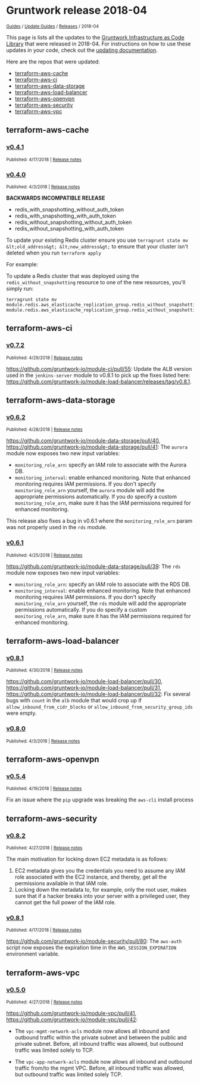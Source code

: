 
# Gruntwork release 2018-04

<p style={{marginTop: "-25px"}}><small><a href="/guides">Guides</a> / <a href="/guides/stay-up-to-date">Update Guides</a> / <a href="/guides/stay-up-to-date/releases">Releases</a> / 2018-04</small></p>

This page is lists all the updates to the [Gruntwork Infrastructure as Code
Library](https://gruntwork.io/infrastructure-as-code-library/) that were released in 2018-04. For instructions
on how to use these updates in your code, check out the [updating
documentation](/library/stay-up-to-date/updating).

Here are the repos that were updated:

- [terraform-aws-cache](#terraform-aws-cache)
- [terraform-aws-ci](#terraform-aws-ci)
- [terraform-aws-data-storage](#terraform-aws-data-storage)
- [terraform-aws-load-balancer](#terraform-aws-load-balancer)
- [terraform-aws-openvpn](#terraform-aws-openvpn)
- [terraform-aws-security](#terraform-aws-security)
- [terraform-aws-vpc](#terraform-aws-vpc)


## terraform-aws-cache


### [v0.4.1](https://github.com/gruntwork-io/terraform-aws-cache/releases/tag/v0.4.1)

<p style={{marginTop: "-20px", marginBottom: "10px"}}>
  <small>Published: 4/17/2018 | <a href="https://github.com/gruntwork-io/terraform-aws-cache/releases/tag/v0.4.1">Release notes</a></small>
</p>

<div style={{"overflow":"hidden","textOverflow":"ellipsis","display":"-webkit-box","WebkitLineClamp":10,"lineClamp":10,"WebkitBoxOrient":"vertical"}}>



</div>


### [v0.4.0](https://github.com/gruntwork-io/terraform-aws-cache/releases/tag/v0.4.0)

<p style={{marginTop: "-20px", marginBottom: "10px"}}>
  <small>Published: 4/3/2018 | <a href="https://github.com/gruntwork-io/terraform-aws-cache/releases/tag/v0.4.0">Release notes</a></small>
</p>

<div style={{"overflow":"hidden","textOverflow":"ellipsis","display":"-webkit-box","WebkitLineClamp":10,"lineClamp":10,"WebkitBoxOrient":"vertical"}}>

  **BACKWARDS INCOMPATIBLE RELEASE**


* redis_with_snapshotting_without_auth_token
* redis_with_snapshotting_with_auth_token
* redis_without_snapshotting_without_auth_token
* redis_without_snapshotting_with_auth_token

To update your existing Redis cluster ensure you use `terragrunt state mv &lt;old_address&gt; &lt;new_address&gt;` to ensure that your cluster isn&apos;t deleted when you run `terraform apply`

For example:

To update a Redis cluster that was deployed using the `redis_without_snapshotting` resource to one of the new resources, you&apos;ll simply run:

```
terragrunt state mv module.redis.aws_elasticache_replication_group.redis_without_snapshotting module.redis.aws_elasticache_replication_group.redis_without_snapshotting_without_auth_token
```

</div>



## terraform-aws-ci


### [v0.7.2](https://github.com/gruntwork-io/terraform-aws-ci/releases/tag/v0.7.2)

<p style={{marginTop: "-20px", marginBottom: "10px"}}>
  <small>Published: 4/29/2018 | <a href="https://github.com/gruntwork-io/terraform-aws-ci/releases/tag/v0.7.2">Release notes</a></small>
</p>

<div style={{"overflow":"hidden","textOverflow":"ellipsis","display":"-webkit-box","WebkitLineClamp":10,"lineClamp":10,"WebkitBoxOrient":"vertical"}}>

  https://github.com/gruntwork-io/module-ci/pull/55: Update the ALB version used in the `jenkins-server` module to v0.8.1 to pick up the fixes listed here: https://github.com/gruntwork-io/module-load-balancer/releases/tag/v0.8.1.

</div>



## terraform-aws-data-storage


### [v0.6.2](https://github.com/gruntwork-io/terraform-aws-data-storage/releases/tag/v0.6.2)

<p style={{marginTop: "-20px", marginBottom: "10px"}}>
  <small>Published: 4/28/2018 | <a href="https://github.com/gruntwork-io/terraform-aws-data-storage/releases/tag/v0.6.2">Release notes</a></small>
</p>

<div style={{"overflow":"hidden","textOverflow":"ellipsis","display":"-webkit-box","WebkitLineClamp":10,"lineClamp":10,"WebkitBoxOrient":"vertical"}}>

  https://github.com/gruntwork-io/module-data-storage/pull/40, https://github.com/gruntwork-io/module-data-storage/pull/41: The `aurora` module now exposes two new input variables:

* `monitoring_role_arn`: specify an IAM role to associate with the Aurora DB.
* `monitoring_interval`: enable enhanced monitoring. Note that enhanced monitoring requires IAM permissions. If you don&apos;t specify `monitoring_role_arn` yourself, the `aurora` module will add the appropriate permissions automatically. If you do specify a custom `monitoring_role_arn`, make sure it has the IAM permissions required for enhanced monitoring.

This release also fixes a bug in v0.6.1 where the `monitoring_role_arn` param was not properly used in the `rds` module.

</div>


### [v0.6.1](https://github.com/gruntwork-io/terraform-aws-data-storage/releases/tag/v0.6.1)

<p style={{marginTop: "-20px", marginBottom: "10px"}}>
  <small>Published: 4/25/2018 | <a href="https://github.com/gruntwork-io/terraform-aws-data-storage/releases/tag/v0.6.1">Release notes</a></small>
</p>

<div style={{"overflow":"hidden","textOverflow":"ellipsis","display":"-webkit-box","WebkitLineClamp":10,"lineClamp":10,"WebkitBoxOrient":"vertical"}}>

  https://github.com/gruntwork-io/module-data-storage/pull/39: The `rds` module now exposes two new input variables:

* `monitoring_role_arn`: specify an IAM role to associate with the RDS DB.
* `monitoring_interval`: enable enhanced monitoring. Note that enhanced monitoring requires IAM permissions. If you don&apos;t specify `monitoring_role_arn` yourself, the `rds` module will add the appropriate permissions automatically. If you do specify a custom `monitoring_role_arn`, make sure it has the IAM permissions required for enhanced monitoring.


</div>



## terraform-aws-load-balancer


### [v0.8.1](https://github.com/gruntwork-io/terraform-aws-load-balancer/releases/tag/v0.8.1)

<p style={{marginTop: "-20px", marginBottom: "10px"}}>
  <small>Published: 4/30/2018 | <a href="https://github.com/gruntwork-io/terraform-aws-load-balancer/releases/tag/v0.8.1">Release notes</a></small>
</p>

<div style={{"overflow":"hidden","textOverflow":"ellipsis","display":"-webkit-box","WebkitLineClamp":10,"lineClamp":10,"WebkitBoxOrient":"vertical"}}>

  https://github.com/gruntwork-io/module-load-balancer/pull/30, https://github.com/gruntwork-io/module-load-balancer/pull/31, https://github.com/gruntwork-io/module-load-balancer/pull/32: Fix several bugs with `count` in the `alb` module that would crop up if `allow_inbound_from_cidr_blocks` or `allow_inbound_from_security_group_ids` were empty.

</div>


### [v0.8.0](https://github.com/gruntwork-io/terraform-aws-load-balancer/releases/tag/v0.8.0)

<p style={{marginTop: "-20px", marginBottom: "10px"}}>
  <small>Published: 4/3/2018 | <a href="https://github.com/gruntwork-io/terraform-aws-load-balancer/releases/tag/v0.8.0">Release notes</a></small>
</p>

<div style={{"overflow":"hidden","textOverflow":"ellipsis","display":"-webkit-box","WebkitLineClamp":10,"lineClamp":10,"WebkitBoxOrient":"vertical"}}>



</div>



## terraform-aws-openvpn


### [v0.5.4](https://github.com/gruntwork-io/terraform-aws-openvpn/releases/tag/v0.5.4)

<p style={{marginTop: "-20px", marginBottom: "10px"}}>
  <small>Published: 4/19/2018 | <a href="https://github.com/gruntwork-io/terraform-aws-openvpn/releases/tag/v0.5.4">Release notes</a></small>
</p>

<div style={{"overflow":"hidden","textOverflow":"ellipsis","display":"-webkit-box","WebkitLineClamp":10,"lineClamp":10,"WebkitBoxOrient":"vertical"}}>

  Fix an issue where the `pip` upgrade was breaking the `aws-cli` install process

</div>



## terraform-aws-security


### [v0.8.2](https://github.com/gruntwork-io/terraform-aws-security/releases/tag/v0.8.2)

<p style={{marginTop: "-20px", marginBottom: "10px"}}>
  <small>Published: 4/27/2018 | <a href="https://github.com/gruntwork-io/terraform-aws-security/releases/tag/v0.8.2">Release notes</a></small>
</p>

<div style={{"overflow":"hidden","textOverflow":"ellipsis","display":"-webkit-box","WebkitLineClamp":10,"lineClamp":10,"WebkitBoxOrient":"vertical"}}>


The main motivation for locking down EC2 metadata is as follows:

1. EC2 metadata gives you the credentials you need to assume any IAM role associated with the EC2 instance, and thereby, get all the permissions available in that IAM role.
1. Locking down the metadata to, for example, only the root user, makes sure that if a hacker breaks into your server with a privileged user, they cannot get the full power of the IAM role.

</div>


### [v0.8.1](https://github.com/gruntwork-io/terraform-aws-security/releases/tag/v0.8.1)

<p style={{marginTop: "-20px", marginBottom: "10px"}}>
  <small>Published: 4/17/2018 | <a href="https://github.com/gruntwork-io/terraform-aws-security/releases/tag/v0.8.1">Release notes</a></small>
</p>

<div style={{"overflow":"hidden","textOverflow":"ellipsis","display":"-webkit-box","WebkitLineClamp":10,"lineClamp":10,"WebkitBoxOrient":"vertical"}}>

  https://github.com/gruntwork-io/module-security/pull/80: The `aws-auth` script now exposes the expiration time in the `AWS_SESSION_EXPIRATION` environment variable.

</div>



## terraform-aws-vpc


### [v0.5.0](https://github.com/gruntwork-io/terraform-aws-vpc/releases/tag/v0.5.0)

<p style={{marginTop: "-20px", marginBottom: "10px"}}>
  <small>Published: 4/27/2018 | <a href="https://github.com/gruntwork-io/terraform-aws-vpc/releases/tag/v0.5.0">Release notes</a></small>
</p>

<div style={{"overflow":"hidden","textOverflow":"ellipsis","display":"-webkit-box","WebkitLineClamp":10,"lineClamp":10,"WebkitBoxOrient":"vertical"}}>

  https://github.com/gruntwork-io/module-vpc/pull/41, https://github.com/gruntwork-io/module-vpc/pull/42:

* The `vpc-mgmt-network-acls` module now allows all inbound and outbound traffic within the private subnet and between the public and private subnet. Before, all inbound traffic was allowed, but outbound traffic was limited solely to TCP.

* The `vpc-app-network-acls` module now allows all inbound and outbound traffic from/to the mgmt VPC. Before, all inbound traffic was allowed, but outbound traffic was limited solely TCP.

</div>




<!-- ##DOCS-SOURCER-START
{
  "sourcePlugin": "releases",
  "hash": "80a38cd5ca8386d6a47b7e88db104caf"
}
##DOCS-SOURCER-END -->
